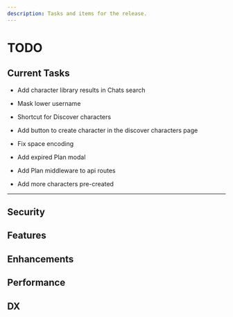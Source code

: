 ```yaml
---
description: Tasks and items for the release.
---
```


# TODO

## Current Tasks

- Add character library results in Chats search
- Mask lower username
- Shortcut for Discover characters
- Add button to create character in the discover characters page

- Fix space encoding
- Add expired Plan modal
- Add Plan middleware to api routes
- Add more characters pre-created

---

## Security

## Features

## Enhancements

## Performance

## DX

